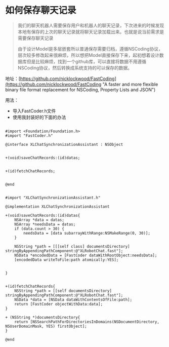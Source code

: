 # 如何保存聊天记录

> 我们的聊天机器人需要保存用户和机器人的聊天记录，下次进来的时候发现本地有保存的上次的聊天记录就将聊天记录加载出来。也就是说当前需求是需要保存聊天记录
>
> 由于设计Model是多层嵌套所以普通保存需要归档，遵循NSCoding协议，层次较多修改起来很麻烦，所以想把Model直接保存下来，起初想着设计数据库但是比较麻烦，找到一个github库，可以直接将数据不用遵循NSCoding协议，然后转换成系统支持的可以保存的数据。

地址：[https://github.com/nicklockwood/FastCoding](https://github.com/nicklockwood/FastCoding "A faster and more flexible binary file format replacement for NSCoding, Property Lists and JSON")

用法：

* 导入FastCoder.h文件
* 使用我封装好的下面的办法

```

#import <Foundation/Foundation.h>
#import "FastCoder.h"

@interface XLChatSynchronizationAssistant : NSObject


+(void)saveChatRecords:(id)datas;


+(id)fetchChatRecords;


@end


#import "XLChatSynchronizationAssistant.h"

@implementation XLChatSynchronizationAssistant

+(void)saveChatRecords:(id)datas{
    NSArray *data = datas;
    NSArray *needsData = datas;
    if (data.count > 30) {
        needsData = [data subarrayWithRange:NSMakeRange(0, 30)];
    }
    
    NSString *path = [[[self class] documentsDirectory] stringByAppendingPathComponent:@"XLRobotChat.fast"];
    NSData *encodedData = [FastCoder dataWithRootObject:needsData];
    [encodedData writeToFile:path atomically:YES];
    
    
}


+(id)fetchChatRecords{
    NSString *path = [[self documentsDirectory] stringByAppendingPathComponent:@"XLRobotChat.fast"];
    NSData *data = [NSData dataWithContentsOfFile:path];
    return [FastCoder objectWithData:data];
}

+ (NSString *)documentsDirectory{
    return [NSSearchPathForDirectoriesInDomains(NSDocumentDirectory, NSUserDomainMask, YES) firstObject];
}

@end


```



